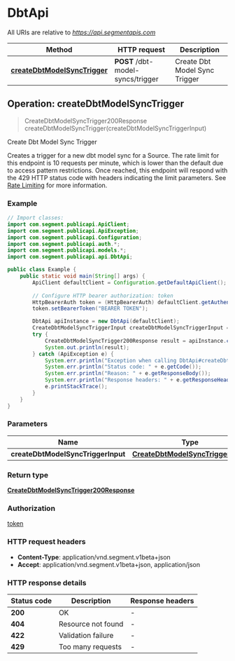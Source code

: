 # DbtApi

All URIs are relative to *https://api.segmentapis.com*

| Method | HTTP request | Description |
|------------- | ------------- | -------------|
| [**createDbtModelSyncTrigger**](DbtApi.md#createDbtModelSyncTrigger) | **POST** /dbt-model-syncs/trigger | Create Dbt Model Sync Trigger |



## Operation: createDbtModelSyncTrigger

> CreateDbtModelSyncTrigger200Response createDbtModelSyncTrigger(createDbtModelSyncTriggerInput)

Create Dbt Model Sync Trigger

Creates a trigger for a new dbt model sync for a Source.   The rate limit for this endpoint is 10 requests per minute, which is lower than the default due to access pattern restrictions. Once reached, this endpoint will respond with the 429 HTTP status code with headers indicating the limit parameters. See [Rate Limiting](/#tag/Rate-Limits) for more information.

### Example

```java
// Import classes:
import com.segment.publicapi.ApiClient;
import com.segment.publicapi.ApiException;
import com.segment.publicapi.Configuration;
import com.segment.publicapi.auth.*;
import com.segment.publicapi.models.*;
import com.segment.publicapi.api.DbtApi;

public class Example {
    public static void main(String[] args) {
        ApiClient defaultClient = Configuration.getDefaultApiClient();
        
        // Configure HTTP bearer authorization: token
        HttpBearerAuth token = (HttpBearerAuth) defaultClient.getAuthentication("token");
        token.setBearerToken("BEARER TOKEN");

        DbtApi apiInstance = new DbtApi(defaultClient);
        CreateDbtModelSyncTriggerInput createDbtModelSyncTriggerInput = new CreateDbtModelSyncTriggerInput(); // CreateDbtModelSyncTriggerInput | 
        try {
            CreateDbtModelSyncTrigger200Response result = apiInstance.createDbtModelSyncTrigger(createDbtModelSyncTriggerInput);
            System.out.println(result);
        } catch (ApiException e) {
            System.err.println("Exception when calling DbtApi#createDbtModelSyncTrigger");
            System.err.println("Status code: " + e.getCode());
            System.err.println("Reason: " + e.getResponseBody());
            System.err.println("Response headers: " + e.getResponseHeaders());
            e.printStackTrace();
        }
    }
}
```

### Parameters


| Name | Type | Description  | Notes |
|------------- | ------------- | ------------- | -------------|
| **createDbtModelSyncTriggerInput** | [**CreateDbtModelSyncTriggerInput**](CreateDbtModelSyncTriggerInput.md)|  | |

### Return type

[**CreateDbtModelSyncTrigger200Response**](CreateDbtModelSyncTrigger200Response.md)

### Authorization

[token](../README.md#token)

### HTTP request headers

- **Content-Type**: application/vnd.segment.v1beta+json
- **Accept**: application/vnd.segment.v1beta+json, application/json


### HTTP response details
| Status code | Description | Response headers |
|-------------|-------------|------------------|
| **200** | OK |  -  |
| **404** | Resource not found |  -  |
| **422** | Validation failure |  -  |
| **429** | Too many requests |  -  |

